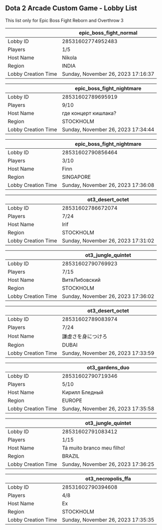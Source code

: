 ## Dota 2 Arcade Custom Game - Lobby List

This list only for Epic Boss Fight Reborn and Overthrow 3

|  | epic_boss_fight_normal |
| ------ | ------ |
| Lobby ID | 28531602774952483 |
| Players | 1/5 |
| Host Name | Nikola |
| Region | INDIA |
| Lobby Creation Time | Sunday, November 26, 2023 17:16:37 |


|  | epic_boss_fight_nightmare |
| ------ | ------ |
| Lobby ID | 28531602789695919 |
| Players | 9/10 |
| Host Name | где концерт кишлака? |
| Region | STOCKHOLM |
| Lobby Creation Time | Sunday, November 26, 2023 17:34:44 |


|  | epic_boss_fight_nightmare |
| ------ | ------ |
| Lobby ID | 28531602790856464 |
| Players | 3/10 |
| Host Name | Finn |
| Region | SINGAPORE |
| Lobby Creation Time | Sunday, November 26, 2023 17:36:08 |


|  | ot3_desert_octet |
| ------ | ------ |
| Lobby ID | 28531602786672074 |
| Players | 7/24 |
| Host Name | Irif |
| Region | STOCKHOLM |
| Lobby Creation Time | Sunday, November 26, 2023 17:31:02 |


|  | ot3_jungle_quintet |
| ------ | ------ |
| Lobby ID | 28531602790769923 |
| Players | 7/15 |
| Host Name | ВитяЛибовский |
| Region | STOCKHOLM |
| Lobby Creation Time | Sunday, November 26, 2023 17:36:02 |


|  | ot3_desert_octet |
| ------ | ------ |
| Lobby ID | 28531602789083974 |
| Players | 7/24 |
| Host Name | 謙虚さを身につけろ |
| Region | DUBAI |
| Lobby Creation Time | Sunday, November 26, 2023 17:33:59 |


|  | ot3_gardens_duo |
| ------ | ------ |
| Lobby ID | 28531602790719346 |
| Players | 5/10 |
| Host Name | Кирилл Бледный |
| Region | EUROPE |
| Lobby Creation Time | Sunday, November 26, 2023 17:35:58 |


|  | ot3_jungle_quintet |
| ------ | ------ |
| Lobby ID | 28531602791083412 |
| Players | 1/15 |
| Host Name | Tá muito branco meu filho! |
| Region | BRAZIL |
| Lobby Creation Time | Sunday, November 26, 2023 17:36:25 |


|  | ot3_necropolis_ffa |
| ------ | ------ |
| Lobby ID | 28531602790394608 |
| Players | 4/8 |
| Host Name | Ех |
| Region | STOCKHOLM |
| Lobby Creation Time | Sunday, November 26, 2023 17:35:35 |


